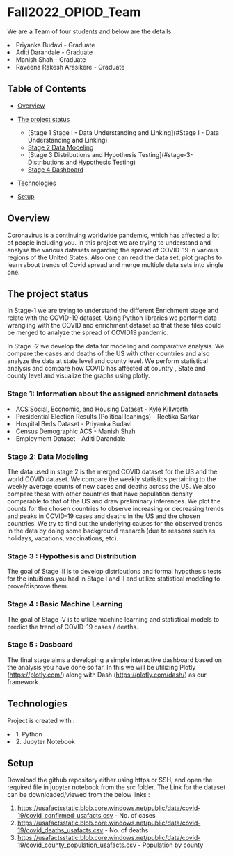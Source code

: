 
# Fall2022_OPIOD_Team

We are a Team of four students and below are the details. 

<li>Priyanka  Budavi - Graduate</li>
<li> Aditi Darandale - Graduate</li>
<li> Manish Shah - Graduate</li>
<li> Raveena Rakesh Arasikere  - Graduate</li>



## Table of Contents
* [Overview](#Overview)
* [The project status](#The-project-status)
  + [Stage 1 Stage I - Data Understanding and Linking](#Stage I - Data Understanding and Linking)
  + [Stage 2 Data Modeling](#stage-2-data-modeling)
  + [Stage 3 Distributions and Hypothesis Testing](#stage-3-Distributions and Hypothesis Testing)
  + [Stage 4 Dashboard](#stage-4-Dasboard)
  
* [Technologies](#Technologies)
* [Setup](#Setup)


## Overview

Coronavirus is a continuing worldwide pandemic, which has affected a lot of people including you. In this project we are trying to understand and analyse the various datasets regarding the spread of COVID-19 in various regions of the United States. Also one can read the data set, plot graphs to learn about trends of Covid spread and merge multiple data sets into single one. 
 
## The project status 

In Stage-1 we are trying to understand the different Enrichment stage and relate with the COVID-19 dataset. Using Python libraries we perform data wrangling with the COVID and enrichment dataset so that these files could be merged to analyze the spread of COVID19 pandemic.

In Stage -2  we develop the data for modeling and comparative analysis. We compare the cases and deaths of the US with other countries and also analyze the data at state level and county level. We perform statistical analysis and compare how COVID has affected at country , State and county level and visualize the graphs using plotly. 


### Stage 1: Information about the assigned enrichment datasets 

<li>ACS Social, Economic, and Housing Dataset - Kyle Killworth</li>
<li>Presidential Election Results (Political leanings) - Reetika Sarkar </li>
<li>Hospital Beds Dataset -  Priyanka Budavi</li>
<li>Census Demographic ACS - Manish Shah </li>
<li>Employment Dataset  - Aditi Darandale </li>

### Stage 2: Data Modeling

The data used in stage 2 is the merged COVID dataset for the US and the world COVID dataset. We compare the weekly statistics pertaining to the weekly average counts of new cases and deaths across the US. We also compare these with other countries that have population density comparable to that of the US and draw preliminary inferences. We plot the counts for the chosen countries to observe increasing or decreasing trends and peaks in COVID-19 cases and deaths in the US and the chosen countries. We try to find out the underlying causes for the observed trends in the data by doing some background research (due to reasons such as holidays, vacations, vaccinations, etc).  

### Stage 3 : Hypothesis and Distribution

The goal of Stage III is to develop distributions and formal hypothesis tests for the intuitions you had in Stage I and II and utilize statistical modeling to prove/disprove them.

### Stage 4 : Basic Machine Learning

The goal of Stage IV is to utlize machine learning and statistical models to predict the trend of COVID-19 cases / deaths.


### Stage 5 : Dasboard

The final stage aims a developing a simple interactive dashboard based on the analysis you have done so far. In this we will be utilizing Plotly (https://plotly.com/) along with Dash (https://plotly.com/dash/) as our framework.

## Technologies
   Project is created with : 
    <li> 1. Python </li>
    <li> 2. Jupyter Notebook </li>
     
     
## Setup
Download the github repository either using https or SSH, and open the required file in jupyter notebook from the src folder.
The Link for the dataset can be downloaded/viewed from the below links : 
  1. https://usafactsstatic.blob.core.windows.net/public/data/covid-19/covid_confirmed_usafacts.csv  - No. of cases 
  2. https://usafactsstatic.blob.core.windows.net/public/data/covid-19/covid_deaths_usafacts.csv - No. of deaths
  3. https://usafactsstatic.blob.core.windows.net/public/data/covid-19/covid_county_population_usafacts.csv  - Population by county


